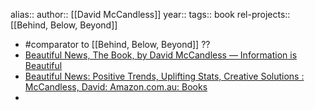 alias::
author:: [[David McCandless]]
year::
tags:: book
rel-projects:: [[Behind, Below, Beyond]]

- #comparator to [[Behind, Below, Beyond]] ??
- [Beautiful News, The Book, by David McCandless — Information is Beautiful](https://informationisbeautiful.net/visualizations/beautiful-news-the-book-by-david-mccandless/)
- [Beautiful News: Positive Trends, Uplifting Stats, Creative Solutions : McCandless, David: Amazon.com.au: Books](https://www.amazon.com.au/dp/0062188240?tag=titb-20&geniuslink=true)
-
